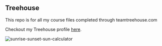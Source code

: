## Treehouse 

This repo is for all my course files completed through teamtreehouse.com

Checkout my Treehouse profile [here](https://teamtreehouse.com/racheldeoki).

![sunrise-sunset-sun-calculator](https://user-images.githubusercontent.com/66795904/84448845-c2c3e780-ac19-11ea-8fac-49836c095593.jpg)

